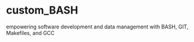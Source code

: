 # custom_BASH
empowering software development and data management with BASH, GIT, Makefiles, and GCC
